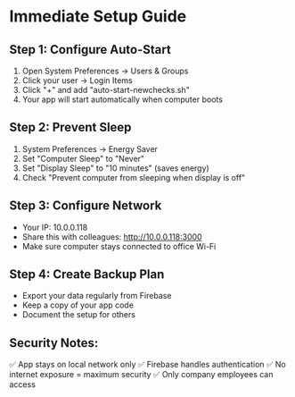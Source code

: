 # Immediate Setup Guide

## Step 1: Configure Auto-Start
1. Open System Preferences → Users & Groups
2. Click your user → Login Items
3. Click "+" and add "auto-start-newchecks.sh"
4. Your app will start automatically when computer boots

## Step 2: Prevent Sleep
1. System Preferences → Energy Saver
2. Set "Computer Sleep" to "Never"
3. Set "Display Sleep" to "10 minutes" (saves energy)
4. Check "Prevent computer from sleeping when display is off"

## Step 3: Configure Network
- Your IP: 10.0.0.118
- Share this with colleagues: http://10.0.0.118:3000
- Make sure computer stays connected to office Wi-Fi

## Step 4: Create Backup Plan
- Export your data regularly from Firebase
- Keep a copy of your app code
- Document the setup for others

## Security Notes:
✅ App stays on local network only
✅ Firebase handles authentication
✅ No internet exposure = maximum security
✅ Only company employees can access
